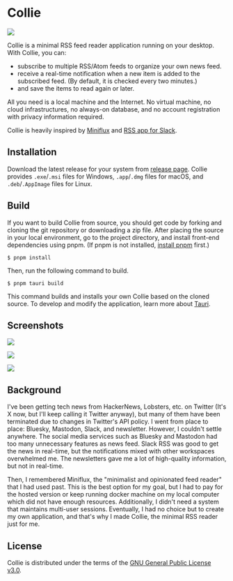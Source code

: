 # Collie

![](https://user-images.githubusercontent.com/6410412/263000117-70fdfe41-18cf-472a-a038-59d39d8b6e20.png)

Collie is a minimal RSS feed reader application running on your desktop. With Collie, you can:

- subscribe to multiple RSS/Atom feeds to organize your own news feed.
- receive a real-time notification when a new item is added to the subscribed feed. (By default, it is checked every two minutes.)
- and save the items to read again or later.

All you need is a local machine and the Internet. No virtual machine, no cloud infrastructures, no always-on database, and no account registration with privacy information required.

Collie is heavily inspired by [Miniflux](https://miniflux.app/) and [RSS app for Slack](https://gdgkr.slack.com/apps/A0F81R7U7-rss).

## Installation

Download the latest release for your system from [release page](https://github.com/parksb/collie/releases). Collie provides `.exe`/`.msi` files for Windows, `.app`/`.dmg` files for macOS, and `.deb`/`.AppImage` files for Linux.

## Build

If you want to build Collie from source, you should get code by forking and cloning the git repository or downloading a zip file. After placing the source in your local environment, go to the project directory, and install front-end dependencies using pnpm. (If pnpm is not installed, [install pnpm](https://pnpm.io/installation) first.)

```
$ pnpm install
```

Then, run the following command to build.

```
$ pnpm tauri build
```

This command builds and installs your own Collie based on the cloned source. To develop and modify the application, learn more about [Tauri](https://tauri.app/).

## Screenshots

![](https://user-images.githubusercontent.com/6410412/262967600-4273a958-cb92-427f-9ddc-19446c1b9889.png)

![](https://user-images.githubusercontent.com/6410412/262967611-1edb6675-b56c-4f28-a505-8689d1d7ede6.png)

![](https://user-images.githubusercontent.com/6410412/262967608-063e2cfd-bc82-4aa4-a159-bacda268397d.png)

## Background

I've been getting tech news from HackerNews, Lobsters, etc. on Twitter (It's X now, but I'll keep calling it Twitter anyway), but many of them have been terminated due to changes in Twitter's API policy. I went from place to place: Bluesky, Mastodon, Slack, and newsletter. However, I couldn't settle anywhere. The social media services such as Bluesky and Mastodon had too many unnecessary features as news feed. Slack RSS was good to get the news in real-time, but the notifications mixed with other workspaces overwhelmed me. The newsletters gave me a lot of high-quality information, but not in real-time.

Then, I remembered Miniflux, the "minimalist and opinionated feed reader" that I had used past. This is the best option for my goal, but I had to pay for the hosted version or keep running docker machine on my local computer which did not have enough resources. Additionally, I didn't need a system that maintains multi-user sessions. Eventually, I had no choice but to create my own application, and that's why I made Collie, the minimal RSS reader just for me.

## License

Collie is distributed under the terms of the [GNU General Public License v3.0](LICENSE).
